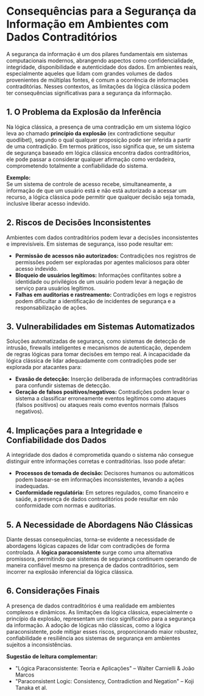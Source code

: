 
# Consequências para a Segurança da Informação em Ambientes com Dados Contraditórios

A segurança da informação é um dos pilares fundamentais em sistemas computacionais modernos, abrangendo aspectos como confidencialidade, integridade, disponibilidade e autenticidade dos dados. Em ambientes reais, especialmente aqueles que lidam com grandes volumes de dados provenientes de múltiplas fontes, é comum a ocorrência de informações contraditórias. Nesses contextos, as limitações da lógica clássica podem ter consequências significativas para a segurança da informação.

## 1. O Problema da Explosão da Inferência

Na lógica clássica, a presença de uma contradição em um sistema lógico leva ao chamado **princípio da explosão** (ex contradictione sequitur quodlibet), segundo o qual qualquer proposição pode ser inferida a partir de uma contradição. Em termos práticos, isso significa que, se um sistema de segurança baseado em lógica clássica encontra dados contraditórios, ele pode passar a considerar qualquer afirmação como verdadeira, comprometendo totalmente a confiabilidade do sistema.

**Exemplo:**  
Se um sistema de controle de acesso recebe, simultaneamente, a informação de que um usuário está e não está autorizado a acessar um recurso, a lógica clássica pode permitir que qualquer decisão seja tomada, inclusive liberar acesso indevido.

## 2. Riscos de Decisões Inconsistentes

Ambientes com dados contraditórios podem levar a decisões inconsistentes e imprevisíveis. Em sistemas de segurança, isso pode resultar em:

- **Permissão de acessos não autorizados:** Contradições nos registros de permissões podem ser exploradas por agentes maliciosos para obter acesso indevido.
- **Bloqueio de usuários legítimos:** Informações conflitantes sobre a identidade ou privilégios de um usuário podem levar à negação de serviço para usuários legítimos.
- **Falhas em auditorias e rastreamento:** Contradições em logs e registros podem dificultar a identificação de incidentes de segurança e a responsabilização de ações.

## 3. Vulnerabilidades em Sistemas Automatizados

Soluções automatizadas de segurança, como sistemas de detecção de intrusão, firewalls inteligentes e mecanismos de autenticação, dependem de regras lógicas para tomar decisões em tempo real. A incapacidade da lógica clássica de lidar adequadamente com contradições pode ser explorada por atacantes para:

- **Evasão de detecção:** Inserção deliberada de informações contraditórias para confundir sistemas de detecção.
- **Geração de falsos positivos/negativos:** Contradições podem levar o sistema a classificar erroneamente eventos legítimos como ataques (falsos positivos) ou ataques reais como eventos normais (falsos negativos).

## 4. Implicações para a Integridade e Confiabilidade dos Dados

A integridade dos dados é comprometida quando o sistema não consegue distinguir entre informações corretas e contraditórias. Isso pode afetar:

- **Processos de tomada de decisão:** Decisores humanos ou automáticos podem basear-se em informações inconsistentes, levando a ações inadequadas.
- **Conformidade regulatória:** Em setores regulados, como financeiro e saúde, a presença de dados contraditórios pode resultar em não conformidade com normas e auditorias.

## 5. A Necessidade de Abordagens Não Clássicas

Diante dessas consequências, torna-se evidente a necessidade de abordagens lógicas capazes de lidar com contradições de forma controlada. A **lógica paraconsistente** surge como uma alternativa promissora, permitindo que sistemas de segurança continuem operando de maneira confiável mesmo na presença de dados contraditórios, sem incorrer na explosão inferencial da lógica clássica.

## 6. Considerações Finais

A presença de dados contraditórios é uma realidade em ambientes complexos e dinâmicos. As limitações da lógica clássica, especialmente o princípio da explosão, representam um risco significativo para a segurança da informação. A adoção de lógicas não clássicas, como a lógica paraconsistente, pode mitigar esses riscos, proporcionando maior robustez, confiabilidade e resiliência aos sistemas de segurança em ambientes sujeitos a inconsistências.



**Sugestão de leitura complementar:**  
- "Lógica Paraconsistente: Teoria e Aplicações" – Walter Carnielli & João Marcos  
- "Paraconsistent Logic: Consistency, Contradiction and Negation" – Koji Tanaka et al.

